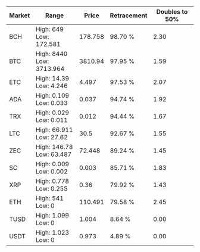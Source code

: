 | Market | Range | Price| Retracement | Doubles to 50% |
| --- | --- | --- | --- | --- |
| BCH | High: 649<br />Low: 172.581 | 178.758 | 98.70 % | 2.30 |
| BTC | High: 8440<br />Low: 3713.964 | 3810.94 | 97.95 % | 1.59 |
| ETC | High: 14.39<br />Low: 4.246 | 4.497 | 97.53 % | 2.07 |
| ADA | High: 0.109<br />Low: 0.033 | 0.037 | 94.74 % | 1.92 |
| TRX | High: 0.029<br />Low: 0.011 | 0.012 | 94.44 % | 1.67 |
| LTC | High: 66.911<br />Low: 27.62 | 30.5 | 92.67 % | 1.55 |
| ZEC | High: 146.78<br />Low: 63.487 | 72.448 | 89.24 % | 1.45 |
| SC | High: 0.009<br />Low: 0.002 | 0.003 | 85.71 % | 1.83 |
| XRP | High: 0.778<br />Low: 0.255 | 0.36 | 79.92 % | 1.43 |
| ETH | High: 541<br />Low: 0 | 110.491 | 79.58 % | 2.45 |
| TUSD | High: 1.099<br />Low: 0 | 1.004 | 8.64 % | 0.00 |
| USDT | High: 1.023<br />Low: 0 | 0.973 | 4.89 % | 0.00 |
